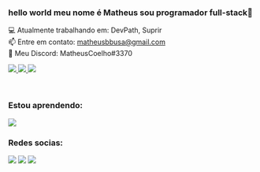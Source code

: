 ### hello world meu nome é Matheus sou programador full-stack👋


  
<!--- 
Here are some ideas to get you started:

- 🔭 I’m currently working on ...
- 🌱 I’m currently learning ...
- 👯 I’m looking to collaborate on ...
- 🤔 I’m looking for help with ...
- 💬 Ask me about ...
- 📫 How to reach me: ...
- 😄 Pronouns: ...
- ⚡ Fun fact: ...
-->
💻 Atualmente trabalhando em: DevPath, Suprir<br>
📫 Entre em contato: matheusbbusa@gmail.com<br>
📱 Meu Discord: MatheusCoelho#3370


<a href="" aligh="center">
    <img src="https://github-readme-stats.vercel.app/api?username=MatheusCoelho13&count_private=true" />
<img  src="https://github-readme-stats.vercel.app/api/top-langs/?username=MatheusCoelho13&layout=compact/>


  <br/>
  ### Tenologias:
<a href="https://skillicons.dev">
    <img src="https://skillicons.dev/icons?i=html,css,js,php,nodejs,mysql,vscode,pr,react,bots,flutter,figma,dart &perline=7" />
</a>

>
<br/>
<!--- separando-->

### Estou aprendendo:
<a href="https://skillicons.dev">
    <img src="https://skillicons.dev/icons?i=mongodb, ts,androidstudio,c,py,aws&perline=7" />
</a>

### Redes socias:
<div>
  <a href="https://www.linkedin.com/in/matheus-coelho-fernandes-b7a5231b3/" target="_blank"><img src="https://img.shields.io/badge/-LinkedIn-%230077B5?style=for-the-badge&logo=linkedin&logoColor=white" target="_blank"></a>
<a href="https://www.twitch.tv/Coelho_matheus" target="_blank"><img src="https://img.shields.io/badge/Twitch-9146FF?style=for-the-badge&logo=twitch&logoColor=white" target="_blank"></a>
<a href="https://www.youtube.com/channel/UCHVXDDvXMhP1zDgqv0DfKSw" target="_blank"><img src="https://img.shields.io/badge/YouTube-FF0000?style=for-the-badge&logo=youtube&logoColor=white" target="_blank"></a>

</div>
